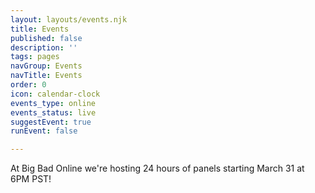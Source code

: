 ```yaml
---
layout: layouts/events.njk
title: Events
published: false
description: ''
tags: pages
navGroup: Events
navTitle: Events
order: 0
icon: calendar-clock
events_type: online
events_status: live
suggestEvent: true
runEvent: false

---
```

<!--Events are for Big Bad Con, October 27-30 2022! We are still accepting [event submissions](/run-an-event/)! _Game signups are open now._ [Here's how they work](https://www.bigbadcon.com/how-do-game-signups-work/)!

See the event in a calendar grid [here](https://docs.google.com/spreadsheets/d/1pN9rNG8IhhzNwUwr1g-In8Gp0Pvfn7LVGfJCCaolWbs/edit#gid=2).-->

At Big Bad Online we're hosting 24 hours of panels starting March 31 at 6PM PST!